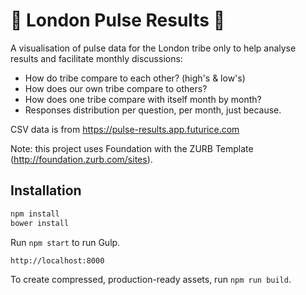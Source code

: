 # 🌟 London Pulse Results 🌟

A visualisation of pulse data for the London tribe only to help analyse results and facilitate monthly discussions:

* How do tribe compare to each other? (high's & low's)
* How does our own tribe compare to others?
* How does one tribe compare with itself month by month?
* Responses distribution per question, per month, just because.

CSV data is from https://pulse-results.app.futurice.com

Note: this project uses Foundation with the ZURB Template (http://foundation.zurb.com/sites).

## Installation

```bash
npm install
bower install
```

Run `npm start` to run Gulp.

```
http://localhost:8000
```

To create compressed, production-ready assets, run `npm run build`.
